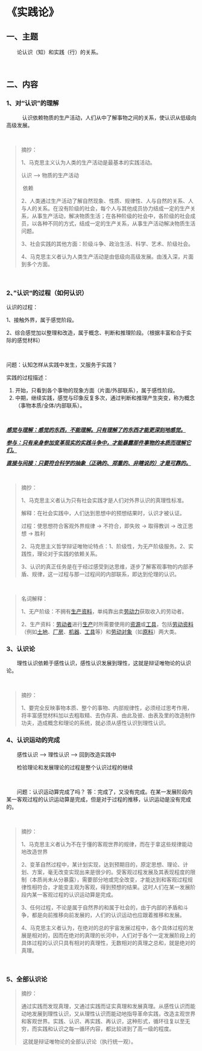 # 《实践论》

## 一、主题

&emsp;&emsp;论认识（知）和实践（行）的关系。

<br>

## 二、内容

### 1、对“认识”的理解

&emsp;&emsp;&emsp;认识依赖物质的生产活动，人们从中了解事物之间的关系，使认识从低级向高级发展。

<br>

>摘抄：
>
>1、马克思主义认为人类的生产活动是最基本的实践活动。
>
>认识  —>  物质的生产活动
>
>​         依赖
>
>2、人类通过生产活动了解自然现象、性质、规律性、人与自然的关系、人与人的关系。在没有阶级的社会，每个人与其他成员协力结成一定的生产关系，从事生产活动，解决物质生活；在各种阶级的社会中，各阶级的社会成员，以各种不同的方式，结成一定的生产关系，从事生产活动解决物质生活问题。
>
>3、社会实践的其他方面：阶级斗争、政治生活、科学、艺术、阶级社会。
>
>4、马克思主义者认为人类生产活动是由低级向高级发展。由浅入深，片面到多个方面。

<br>

### 2、”认识“的过程（如何认识）

认识的过程：

1、接触外界，属于感觉阶段。

2、综合感觉加以整理和改造，属于概念、判断和推理阶段。（根据丰富和合于实际的感觉材料）

<br>

问题：认知怎样从实践中发生，又服务于实践？

实践的过程描述：

1. 开始，只看到各个事物的现象方面（片面/外部联系），属于感性阶段。
2. 中期，继续实践，感觉与印象反复多次，通过判断和推理产生突变，称为概念（事物本质/全体/内部联系）。

<br>

***<u>感觉与理解：感觉的东西，不能理解。只有理解了的东西才能更深刻地感觉。</u>***

***<u>参与：只有亲身参加变革现实的实践斗争中，才能暴露那件事物的本质而理解它们。</u>***

***<u>直接与间接：只要符合科学的抽象（正确的、郑重的、非瞎说的）才是可靠的。</u>***

<br>

> 摘抄：
>
> 1、马克思主义者认为只有社会实践才是人们对外界认识的真理性标准。
>
> 解释：在社会实践中，人们达到思想中的预想结果时，认识才被认证。
>
> 过程：使思想符合客观外界规律 -> 不符合，即失败 -> 取得教训 -> 改正思想 -> 胜利
>
> 2、马克思主义哲学辩证唯物论特点：1、阶级性，为无产阶级服务。2、实践性，理论对于实践的依赖关系。
>
> 3、认识的真正任务是在于经过感受到达思维，逐步了解客观事物的内部矛盾、规律，这一过程与那一过程间的内部联系，即达到伦理的认识。

<br>

>名词解释：
>
>1、无产阶级：不拥有[生产资料](https://zh.wikipedia.org/wiki/%E7%94%9F%E4%BA%A7%E8%B5%84%E6%96%99)，单纯靠出卖[劳动力](https://zh.wikipedia.org/wiki/%E5%8A%B3%E5%8A%A8%E5%8A%9B)获取收入的劳动者。
>
>2、生产资料：[劳动者](https://zh.wikipedia.org/wiki/%E5%8A%B3%E5%8A%A8%E8%80%85)进行[生产](https://zh.wikipedia.org/wiki/%E7%94%9F%E4%BA%A7)时所需要使用的[资源](https://zh.wikipedia.org/wiki/%E8%B5%84%E6%BA%90)或[工具](https://zh.wikipedia.org/wiki/%E5%B7%A5%E5%85%B7)，包括[劳动资料](https://zh.wikipedia.org/w/index.php?title=%E5%8A%B3%E5%8A%A8%E8%B5%84%E6%96%99&action=edit&redlink=1)（例如[土地](https://zh.wikipedia.org/wiki/%E5%9C%9F%E5%9C%B0)、[厂房](https://zh.wikipedia.org/w/index.php?title=%E5%BB%A0%E6%88%BF&action=edit&redlink=1)、[机器](https://zh.wikipedia.org/wiki/%E6%A9%9F%E5%99%A8)、[工具](https://zh.wikipedia.org/wiki/%E5%B7%A5%E5%85%B7)等）和[劳动对象](https://zh.wikipedia.org/wiki/%E5%8A%B3%E5%8A%A8%E5%AF%B9%E8%B1%A1)（如[原料](https://zh.wikipedia.org/wiki/%E5%8E%9F%E6%96%99)）两大类。



### 3、认识论

&emsp;&emsp;理性认识依赖于感性认识，感性认识发展到理性，这就是辩证唯物论的认识论。

<br>

>摘抄：
>
>1、要完全反映事物本质、整个的事物、内部规律性，必须经过思考作用，将丰富感觉材料加以去粗取精、去伪存真、由此及彼、由表及里的改造制作功夫，造成概念和理论的系统，就必须从感性认识到理性认识。



### 4、认识运动的完成

&emsp;&emsp;感性认识 —> 理性认识 —> 回到改造实践中

&emsp;&emsp;检验理论和发展理论的过程是整个认识过程的继续

<br>

&emsp;&emsp;问题：认识运动算完成了吗？ 答：完成了，又没有完成。在某一发展阶段内某一客观过程的认识运动算是完成，但是对于过程的推移，认识运动是没有完成的。

<br>

> 摘抄：
>
> 1、马克思主义者认为不在于懂的客观世界的规律，而在于拿这些规律能动地改造世界
>
> 2、变革自然过程中，某计划实现，达到预期目的，原定思想、理论、计划、方案，毫无改变实现出来是很少的。受客观过程发展及其表现程度的限制（本质尚未从分暴露），需要部分地或完全改变，才能达到和客观过程规律性相符合，才能变主观为客观，得到预想的结果。这时人们在某一发展阶段内某一客观过程的认识运动算是完成。
>
> 3、任何过程，不论是属于自然界的和属于社会的，由于内部的矛盾和斗争，都是向前推移向前发展的，人们的认识运动也应跟着推移和发展。
>
> 4、马克思主义者认为，在绝对的总的宇宙发展过程中，各个具体过程的发展是相对的，因而在绝对的真理的长河中，人们对于各个一定发展阶段上的具体过程的认识只具有相对的真理性，无数相对的真理之总和，就是绝对的真理。

<br>

### 5、全部认识论

> 摘抄：
>
> ​        通过实践而发现真理，又通过实践而证实真理和发展真理。从感性认识而能动地发展到理性认识，又从理性认识而能动地指导革命实践，改造主观世界和客观世界。实践、认识、再实践、再认识，这种形式，循环往复以至无穷，而实践和认识之每一循环内容，都比较进到了高一级的程度。
>
> ​        这就是辩证唯物论的全部认识论（执行统一观）。







​	







